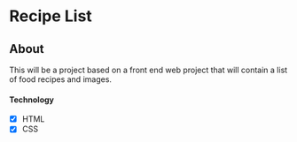 # Recipe List

## About
This will be a project based on a front end web project that will contain a list of food recipes and images.

#### Technology
- [x] HTML
- [x] CSS
